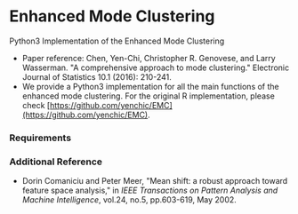 # Enhanced Mode Clustering
Python3 Implementation of the Enhanced Mode Clustering

- Paper reference: Chen, Yen-Chi, Christopher R. Genovese, and Larry Wasserman. "A comprehensive approach to mode clustering." Electronic Journal of Statistics 10.1 (2016): 210-241.
- We provide a Python3 implementation for all the main functions of the enhanced mode clustering. For the original R implementation, please check [https://github.com/yenchic/EMC](https://github.com/yenchic/EMC).

### Requirements


### Additional Reference
- Dorin Comaniciu and Peter Meer, "Mean shift: a robust approach toward feature space analysis," in _IEEE Transactions on Pattern Analysis and Machine Intelligence_, vol.24, no.5, pp.603-619, May 2002.
